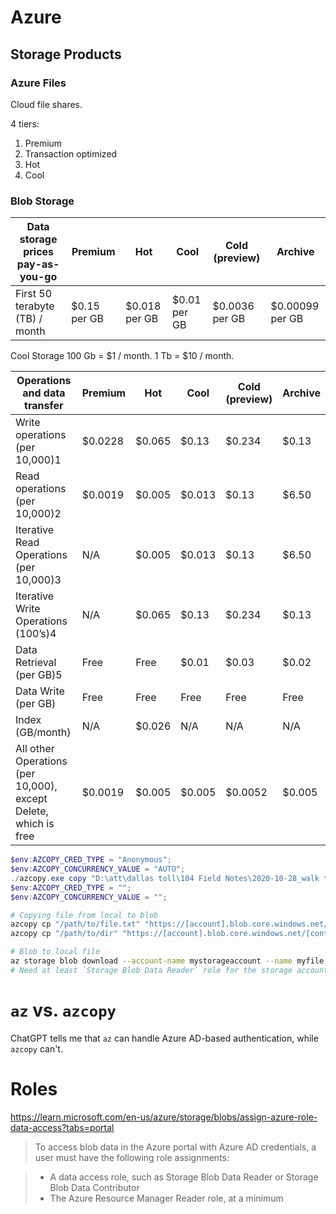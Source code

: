 # Azure

## Storage Products

### Azure Files

Cloud file shares.

4 tiers:

1. Premium
2. Transaction optimized
3. Hot
4. Cool


### Blob Storage

Data storage prices pay-as-you-go | Premium      | Hot           | Cool         | Cold (preview) | Archive
----------------------------------|--------------|---------------|--------------|----------------|----------------
First 50 terabyte (TB) / month    | $0.15 per GB | $0.018 per GB | $0.01 per GB | $0.0036 per GB | $0.00099 per GB

Cool Storage
100 Gb = $1 / month.
1 Tb = $10 / month.

Operations and data transfer                                    | Premium | Hot    | Cool   | Cold (preview) | Archive
----------------------------------------------------------------|---------|--------|--------|----------------|--------
Write operations (per 10,000)1                                  | $0.0228 | $0.065 | $0.13  | $0.234         | $0.13
Read operations (per 10,000)2                                   | $0.0019 | $0.005 | $0.013 | $0.13          | $6.50
Iterative Read Operations (per 10,000)3                         | N/A     | $0.005 | $0.013 | $0.13          | $6.50
Iterative Write Operations (100’s)4                             | N/A     | $0.065 | $0.13  | $0.234         | $0.13
Data Retrieval (per GB)5                                        | Free    | Free   | $0.01  | $0.03          | $0.02
Data Write (per GB)                                             | Free    | Free   | Free   | Free           | Free
Index (GB/month)                                                | N/A     | $0.026 | N/A    | N/A            | N/A
All other Operations (per 10,000), except Delete, which is free | $0.0019 | $0.005 | $0.005 | $0.0052        | $0.005

```Powershell
$env:AZCOPY_CRED_TYPE = "Anonymous";
$env:AZCOPY_CONCURRENCY_VALUE = "AUTO";
./azcopy.exe copy "D:\att\dallas toll\104 Field Notes\2020-10-28_walk through pics\" "https://commandblobdata.blob.core.windows.net/datablob/Photo%20Video/Dallas%20Toll/?sv=2021-10-04&se=2023-08-10T19%3A11%3A02Z&sr=c&sp=rwl&sig=w36Uea6FFoXlFoo9DLuogOWclRE%2BD5HIdGjD7FooeXU%3D" --overwrite=prompt --from-to=LocalBlob --blob-type BlockBlob --follow-symlinks --check-length=true --put-md5 --follow-symlinks --disable-auto-decoding=false --recursive --log-level=INFO;
$env:AZCOPY_CRED_TYPE = "";
$env:AZCOPY_CONCURRENCY_VALUE = "";
```


```sh
# Copying file from local to blob
azcopy cp "/path/to/file.txt" "https://[account].blob.core.windows.net/[container]/[path/to/blob]"
azcopy cp "/path/to/dir" "https://[account].blob.core.windows.net/[container]/[path/to/directory]?[SAS]" --recursive=true

# Blob to local file
az storage blob download --account-name mystorageaccount --name myfile --container-name mycontainer --type block --file ./downloaded_file --auth-mode login
# Need at least `Storage Blob Data Reader` role for the storage account.

```


# `az` vs. `azcopy`

ChatGPT tells me that `az` can handle Azure AD-based authentication, while `azcopy` can't.

# Roles

<https://learn.microsoft.com/en-us/azure/storage/blobs/assign-azure-role-data-access?tabs=portal>

> To access blob data in the Azure portal with Azure AD credentials, a user must have the following role assignments:

> - A data access role, such as Storage Blob Data Reader or Storage Blob Data Contributor
> - The Azure Resource Manager Reader role, at a minimum

